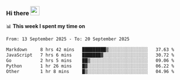 ### Hi there <a href="https://www.gautamkrishnar.com/"><img src="https://media.giphy.com/media/hvRJCLFzcasrR4ia7z/giphy.gif" width="25px"></a>

📊 **This week I spent my time on**

<!--START_SECTION:waka-->

```txt
From: 13 September 2025 - To: 20 September 2025

Markdown     8 hrs 42 mins   █████████▒░░░░░░░░░░░░░░░   37.63 %
JavaScript   7 hrs 6 mins    ███████▓░░░░░░░░░░░░░░░░░   30.72 %
Go           2 hrs 5 mins    ██▒░░░░░░░░░░░░░░░░░░░░░░   09.06 %
Python       1 hr 26 mins    █▓░░░░░░░░░░░░░░░░░░░░░░░   06.22 %
Other        1 hr 8 mins     █▒░░░░░░░░░░░░░░░░░░░░░░░   04.96 %
```

<!--END_SECTION:waka-->
